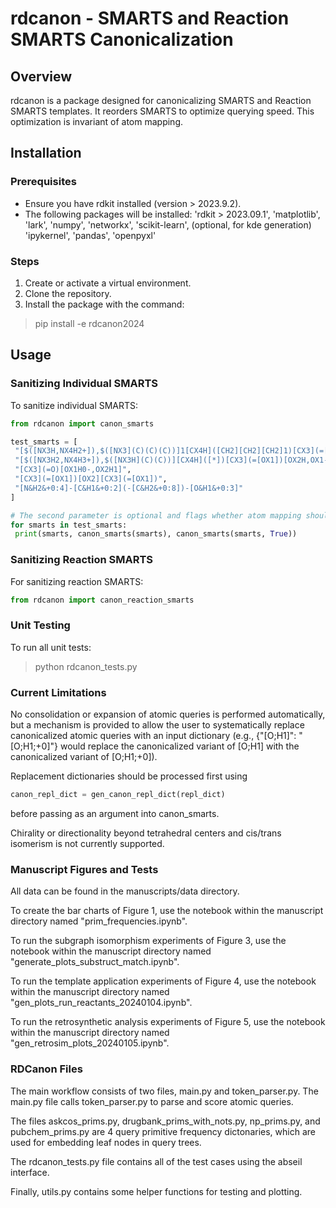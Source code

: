 # rdcanon - SMARTS and Reaction SMARTS Canonicalization

## Overview
rdcanon is a package designed for canonicalizing SMARTS and Reaction SMARTS templates. It reorders SMARTS to optimize querying speed. This optimization is invariant of atom mapping.

## Installation
### Prerequisites
- Ensure you have rdkit installed (version > 2023.9.2).
- The following packages will be installed:
        'rdkit > 2023.09.1',
        'matplotlib',
        'lark',
        'numpy',
        'networkx',
        'scikit-learn', (optional, for kde generation)
        'ipykernel',
        'pandas',
        'openpyxl'

### Steps
1. Create or activate a virtual environment.
2. Clone the repository.
3. Install the package with the command:
>pip install -e rdcanon2024


## Usage
### Sanitizing Individual SMARTS
To sanitize individual SMARTS:
```python
from rdcanon import canon_smarts 

test_smarts = [
 "[$([NX3H,NX4H2+]),$([NX3](C)(C)(C))]1[CX4H]([CH2][CH2][CH2]1)[CX3](=[OX1])[OX2H,OX1-,N]",
 "[$([NX3H2,NX4H3+]),$([NX3H](C)(C))][CX4H]([*])[CX3](=[OX1])[OX2H,OX1-,N]",
 "[CX3](=O)[OX1H0-,OX2H1]",
 "[CX3](=[OX1])[OX2][CX3](=[OX1])",
 "[N&H2&+0:4]-[C&H1&+0:2](-[C&H2&+0:8])-[O&H1&+0:3]"
]

# The second parameter is optional and flags whether atom mapping should be returned (defaults to False)
for smarts in test_smarts:
 print(smarts, canon_smarts(smarts), canon_smarts(smarts, True))
```

### Sanitizing Reaction SMARTS
For sanitizing reaction SMARTS:
```python
from rdcanon import canon_reaction_smarts
```

### Unit Testing
To run all unit tests:
>python rdcanon_tests.py



### Current Limitations
No consolidation or expansion of atomic queries is performed automatically, but a mechanism is provided to allow the user to systematically replace canonicalized atomic queries with an input dictionary (e.g., {"[O;H1]": "[O;H1;+0]"} would replace the canonicalized variant of [O;H1] with the canonicalized variant of [O;H1;+0]). 

Replacement dictionaries should be processed first using 
```python
canon_repl_dict = gen_canon_repl_dict(repl_dict)
```

before passing as an argument into canon_smarts.

Chirality or directionality beyond tetrahedral centers and cis/trans isomerism is not currently supported.

### Manuscript Figures and Tests
All data can be found in the manuscripts/data directory.

To create the bar charts of Figure 1, use the notebook within the manuscript directory named "prim_frequencies.ipynb". 

To run the subgraph isomorphism experiments of Figure 3, use the notebook within the manuscript directory named "generate_plots_substruct_match.ipynb". 

To run the template application experiments of Figure 4, use the notebook within the manuscript directory named "gen_plots_run_reactants_20240104.ipynb". 

To run the retrosynthetic analysis experiments of Figure 5, use the notebook within the manuscript directory named "gen_retrosim_plots_20240105.ipynb". 


### RDCanon Files
The main workflow consists of two files, main.py and token_parser.py. The main.py file calls token_parser.py to parse and score atomic queries.

The files askcos_prims.py, drugbank_prims_with_nots.py, np_prims.py, and pubchem_prims.py are 4 query primitive frequency dictonaries, which are used for embedding leaf nodes in query trees.

The rdcanon_tests.py file contains all of the test cases using the abseil interface.

Finally, utils.py contains some helper functions for testing and plotting.

